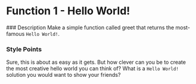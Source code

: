 # Function 1 - Hello World!

### Description
Make a simple function called greet that returns the most-famous `Hello World!`.

### Style Points
Sure, this is about as easy as it gets. But how clever can you be to create the most creative hello world you can think of? What is a `Hello World!` solution you would want to show your friends?
